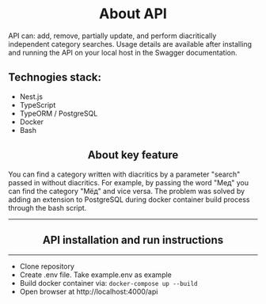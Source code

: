 <h1 align="center">About API</h1>
<p>
  API can: add, remove, partially update, and perform diacritically independent category searches. Usage details are available after installing and running the API on your local host in the Swagger documentation.
</p>
<h2>Technogies stack:</h2>
<ul>
  <li>Nest.js</li>
  <li>TypeScript</li>
  <li>TypeORM / PostgreSQL</li>
  <li>Docker</li>
  <li>Bash</li>
</ul>
<h2 align="center">About key feature</h2>
<p>You can find a category written with diacritics by a parameter "search" passed in without diacritics. For example, by passing the word "Мед" you can find the category "Мёд" and vice versa. The problem was solved by adding an extension to PostgreSQL during docker container build process through the bash script.</p>
</p>
<hr>
<h2 align="center">API installation and run instructions</h1>
<hr>
<ul>
  <li>Clone repository</li>
  <li>Create .env file. Take example.env as example</li>
  <li>Build docker container via: <code>docker-compose up --build</code></li>
  <li>Open browser at http://localhost:4000/api</li>
</ul>
